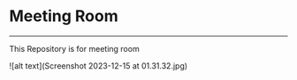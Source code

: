 # Meeting Room
---
This Repository is for meeting room

![alt text](Screenshot 2023-12-15 at 01.31.32.jpg)
